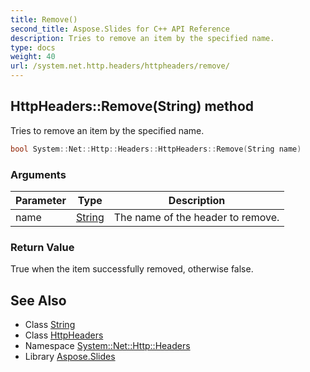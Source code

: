 ```yaml
---
title: Remove()
second_title: Aspose.Slides for C++ API Reference
description: Tries to remove an item by the specified name.
type: docs
weight: 40
url: /system.net.http.headers/httpheaders/remove/
---
```

## HttpHeaders::Remove(String) method


Tries to remove an item by the specified name.

```cpp
bool System::Net::Http::Headers::HttpHeaders::Remove(String name)
```


### Arguments

| Parameter | Type | Description |
| --- | --- | --- |
| name | [String](../../../system/string/) | The name of the header to remove. |

### Return Value

True when the item successfully removed, otherwise false.

## See Also

* Class [String](../../../system/string/)
* Class [HttpHeaders](../)
* Namespace [System::Net::Http::Headers](../../)
* Library [Aspose.Slides](../../../)